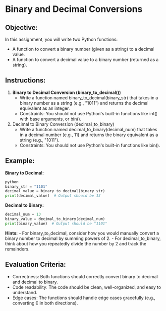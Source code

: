# Binary and Decimal Conversions
## Objective:
In this assignment, you will write two Python functions:
- A function to convert a binary number (given as a string) to a decimal value.
- A function to convert a decimal value to a binary number (returned as a string).
## Instructions:
1. **Binary to Decimal Conversion (binary_to_decimal())**
    - Write a function named binary_to_decimal(binary_str) that takes in a binary number as a string (e.g., "1011") and returns the decimal equivalent as an integer.
    - Constraints: You should not use Python's built-in functions like int() with base arguments, or bin().
2. Decimal to Binary Conversion (decimal_to_binary)
    - Write a function named decimal_to_binary(decimal_num) that takes in a decimal number (e.g., 11) and returns the binary equivalent as a string (e.g., "1011").
    - Constraints: You should not use Python's built-in functions like bin().

## Example:
**Binary to Decimal:**
```python
python
binary_str = "1101"
decimal_value = binary_to_decimal(binary_str)
print(decimal_value)  # Output should be 13
```
**Decimal to Binary:**
```python
decimal_num = 13
binary_value = decimal_to_binary(decimal_num)
print(binary_value)  # Output should be "1101"
```

**Hints:**
    - For binary_to_decimal, consider how you would manually convert a binary number to decimal by summing powers of 2.
    - For decimal_to_binary, think about how you repeatedly divide the number by 2 and track the remainders.

## Evaluation Criteria:
- Correctness: Both functions should correctly convert binary to decimal and decimal to binary.
- Code readability: The code should be clean, well-organized, and easy to understand.
- Edge cases: The functions should handle edge cases gracefully (e.g., converting 0 in both directions).